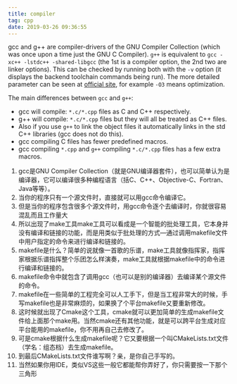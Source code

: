 ```yaml
---
title: compiler
tag: cpp
date: 2019-03-26 09:36:55
---
```


gcc and g++ are compiler-drivers of the GNU Compiler Collection (which was once upon a time just the GNU C Compiler).
`g++` is equivalent to `gcc -xc++ -lstdc++ -shared-libgcc` (the 1st is a compiler option, the 2nd two are linker options). This can be checked by running both with the `-v` option (it displays the backend toolchain commands being run). The more detailed parameter can be seen at [official site](https://gcc.gnu.org/onlinedocs/gcc-3.0/gcc_3.html), for example `-O3` means optimization.

The main differences between `gcc` and `g++`:

* gcc will compile: `*.c/*.cpp` files as C and C++ respectively.
* g++ will compile: `*.c/*.cpp` files but they will all be treated as C++ files.
* Also if you use `g++` to link the object files it automatically links in the std C++ libraries (gcc does not do this).
* gcc compiling C files has fewer predefined macros.
* gcc compiling `*.cpp` and `g++` compiling `*.c/*.cpp` files has a few extra macros.


1. gcc是GNU Compiler Collection（就是GNU编译器套件），也可以简单认为是编译器，它可以编译很多种编程语言（括C、C++、Objective-C、Fortran、Java等等）。
2. 当你的程序只有一个源文件时，直接就可以用gcc命令编译它。
3. 但是当你的程序包含很多个源文件时，用gcc命令逐个去编译时，你就很容易混乱而且工作量大
4. 所以出现了make工具make工具可以看成是一个智能的批处理工具，它本身并没有编译和链接的功能，而是用类似于批处理的方式—通过调用makefile文件中用户指定的命令来进行编译和链接的。
5. makefile是什么？简单的说就像一首歌的乐谱，make工具就像指挥家，指挥家根据乐谱指挥整个乐团怎么样演奏，make工具就根据makefile中的命令进行编译和链接的。
6. makefile命令中就包含了调用gcc（也可以是别的编译器）去编译某个源文件的命令。
7. makefile在一些简单的工程完全可以人工手下，但是当工程非常大的时候，手写makefile也是非常麻烦的，如果换了个平台makefile又要重新修改。
8. 这时候就出现了Cmake这个工具，cmake就可以更加简单的生成makefile文件给上面那个make用。当然cmake还有其他功能，就是可以跨平台生成对应平台能用的makefile，你不用再自己去修改了。
9. 可是cmake根据什么生成makefile呢？它又要根据一个叫CMakeLists.txt文件（学名：组态档）去生成makefile。
10. 到最后CMakeLists.txt文件谁写啊？亲，是你自己手写的。
11. 当然如果你用IDE，类似VS这些一般它都能帮你弄好了，你只需要按一下那个三角形